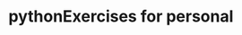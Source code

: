 # pythonExercises for personal

    
                


       



   

   


   




    






























